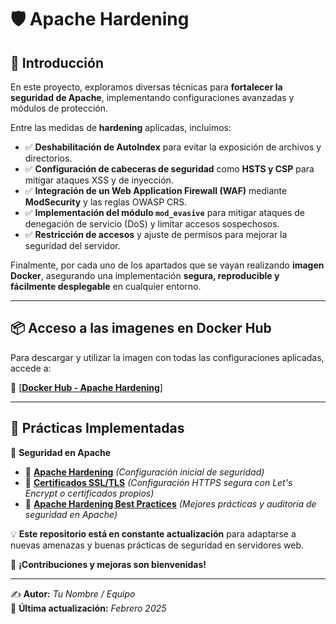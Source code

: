 # 🛡️ Apache Hardening

## 📖 Introducción  

En este proyecto, exploramos diversas técnicas para **fortalecer la seguridad de Apache**, implementando configuraciones avanzadas y módulos de protección.

Entre las medidas de **hardening** aplicadas, incluimos:  

- ✅ **Deshabilitación de AutoIndex** para evitar la exposición de archivos y directorios.  
- ✅ **Configuración de cabeceras de seguridad** como **HSTS y CSP** para mitigar ataques XSS y de inyección.  
- ✅ **Integración de un Web Application Firewall (WAF)** mediante **ModSecurity** y las reglas OWASP CRS.  
- ✅ **Implementación del módulo `mod_evasive`** para mitigar ataques de denegación de servicio (DoS) y limitar accesos sospechosos.  
- ✅ **Restricción de accesos** y ajuste de permisos para mejorar la seguridad del servidor.  

Finalmente, por cada uno de los apartados que se vayan realizando **imagen Docker**, asegurando una implementación **segura, reproducible y fácilmente desplegable** en cualquier entorno.  

---

## 📦 Acceso a las imagenes en Docker Hub  

Para descargar y utilizar la imagen con todas las configuraciones aplicadas, accede a:  

🔗 [**[Docker Hub - Apache Hardening](https://hub.docker.com/r/pps10836126/apache-hardening/tags)**]

---

## 📌 Prácticas Implementadas  

📁 **Seguridad en Apache**  
- 🔹 [**Apache Hardening**](#) *(Configuración inicial de seguridad)*  
- 🔹 [**Certificados SSL/TLS**](#) *(Configuración HTTPS segura con Let's Encrypt o certificados propios)*  
- 🔹 [**Apache Hardening Best Practices**](#) *(Mejores prácticas y auditoría de seguridad en Apache)*  

💡 **Este repositorio está en constante actualización** para adaptarse a nuevas amenazas y buenas prácticas de seguridad en servidores web.  

🚀 **¡Contribuciones y mejoras son bienvenidas!**  

---

✍️ **Autor:** *Tu Nombre / Equipo*  
📅 **Última actualización:** *Febrero 2025*  
